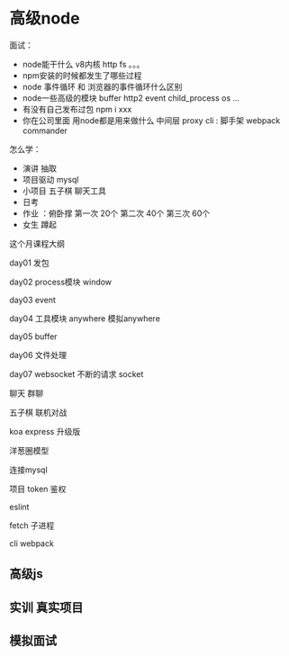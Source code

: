 # 高级node

面试：

- node能干什么 v8内核  http  fs 。。。
- npm安装的时候都发生了哪些过程
- node 事件循环 和 浏览器的事件循环什么区别
- node一些高级的模块  buffer http2 event child_process os  ...
- 有没有自己发布过包 npm i xxx
- 你在公司里面 用node都是用来做什么 中间层 proxy   cli : 脚手架 webpack commander 

怎么学：

- 演讲 抽取
- 项目驱动  mysql
- 小项目 五子棋 聊天工具
- 日考 
- 作业 ：俯卧撑 第一次 20个  第二次 40个  第三次 60个 
- 女生 蹲起

这个月课程大纲

day01 发包

day02 process模块  window

day03 event 

day04 工具模块  anywhere 模拟anywhere

day05 buffer 

day06 文件处理

day07 websocket  不断的请求 socket  

聊天 群聊

五子棋 联机对战

koa express 升级版

洋葱圈模型

连接mysql

项目 token 鉴权 

eslint

fetch 子进程 

cli  webpack 

## 高级js 

## 实训 真实项目

## 模拟面试